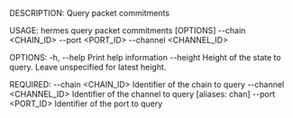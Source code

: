 DESCRIPTION:
Query packet commitments

USAGE:
    hermes query packet commitments [OPTIONS] --chain <CHAIN_ID> --port <PORT_ID> --channel <CHANNEL_ID>

OPTIONS:
    -h, --help               Print help information
        --height <HEIGHT>    Height of the state to query. Leave unspecified for latest height.

REQUIRED:
        --chain <CHAIN_ID>        Identifier of the chain to query
        --channel <CHANNEL_ID>    Identifier of the channel to query [aliases: chan]
        --port <PORT_ID>          Identifier of the port to query
